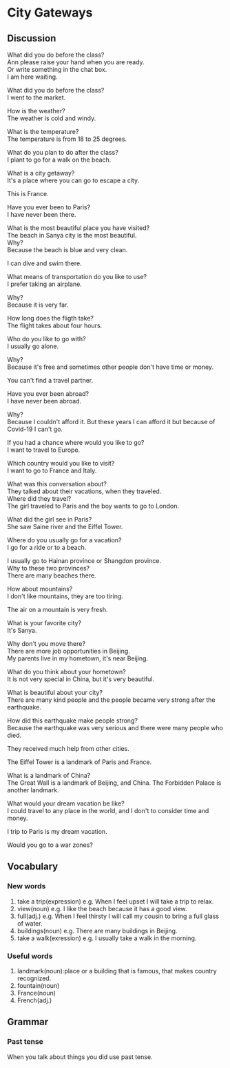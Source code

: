 # City Gateways
## Discussion
What did you do before the class?  
Ann please raise your hand when you are ready.  
Or write something in the chat box.  
I am here waiting.  

What did you do before the class?  
I went to the market.  

How is the weather?  
The weather is cold and windy.  

What is the temperature?  
The temperature is from 18 to 25 degrees.  

What do you plan to do after the class?  
I plant to go for a walk on the beach.  

What is a city getaway?  
It's a place where you can go to escape a city. 

This is France.  

Have you ever been to Paris?  
I have never been there.  

What is the most beautiful place you have visited?  
The beach in Sanya city is the most beautiful.  
Why?  
Because the beach is blue and very clean.  

I can dive and swim there.  

What means of transportation do you like to use?  
I prefer taking an airplane.  

Why?  
Because it is very far.  

How long does the fligth take?  
The flight takes about four hours.  

Who do you like to go with?  
I usually go alone.  

Why?  
Because it's free and sometimes other people don't have time or money.  

You can't find a travel partner.  

Have you ever been abroad?  
I have never been abroad.  

Why?  
Because I couldn't afford it. But these years I can afford it but because of Covid-19 I can't go.  

If you had a chance where would you like to go?  
I want to travel to Europe.  

Which country would you like to visit?  
I want to go to France and Italy.  

What was this conversation about?  
They talked about their vacations, when they traveled.  
Where did they travel?  
The girl traveled to Paris and the boy wants to go to London.  

What did the girl see in Paris?  
She saw Saine river and the Eiffel Tower.  

Where do you usually go for a vacation?  
I go for a ride or to a beach.  

I usually go to Hainan province or Shangdon province.  
Why to these two provinces?  
There are many beaches there.  

How about mountains?  
I don't like mountains, they are too tiring.  

The air on a mountain is very fresh.  

What is your favorite city?  
It's Sanya.  

Why don't you move there?  
There are more job opportunities in Beijing.  
My parents live in my hometown, it's near Beijing.  

What do you think about your hometown?  
It is not very special in China, but it's very beautiful.  

What is beautiful about your city?  
There are many kind people and the people became very strong after the earthquake.  

How did this earthquake make people strong?  
Because the earthquake was very serious and there were many people who died.  

They received much help from other cities.  

The Eiffel Tower is a landmark of Paris and France.  

What is a landmark of China?  
The Great Wall is a landmark of Beijing, and China. The Forbidden Palace is another landmark.   

What would your dream vacation be like?  
I could travel to any place in the world, and I don't to consider time and money.  

I trip to Paris is my dream vacation.  

Would you go to a war zones?  




## Vocabulary
### New words
1. take a trip(expression) e.g. When I feel upset I will take a trip to relax.
1. view(noun) e.g. I like the beach because it has a good view.
1. full(adj.) e.g. When I feel thirsty I will call my cousin to bring a full glass of water.
1. buildings(noun) e.g. There are many buildings in Beijing.
1. take a walk(exression) e.g. I usually take a walk in the morning.

### Useful words
1. landmark(noun):place or a building that is famous, that makes country recognized.
1. fountain(noun) 
1. France(noun)
1. French(adj.)

## Grammar
### Past tense
When you talk about things you did use past tense.  
